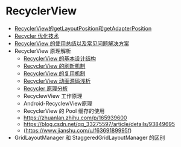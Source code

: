 # RecyclerView

* [RecyclerView的getLayoutPosition和getAdapterPosition](https://github.com/ZhangMiao147/android_learning_notes/blob/master/Android/view/%E5%88%97%E8%A1%A8/RecyclerView/RecyclerView%E7%9A%84getLayoutPosition%E5%92%8CgetAdapterPosition.md)
* [Recycler 优化技术](https://github.com/ZhangMiao147/android_learning_notes/blob/master/Android/view/%E5%88%97%E8%A1%A8/RecyclerView/RecyclewView%E4%BC%98%E5%8C%96%E6%8A%80%E6%9C%AF.md)
* [RecyclerView 的使用总结以及常见问题解决方案](https://github.com/ZhangMiao147/android_learning_notes/blob/master/Android/view/%E5%88%97%E8%A1%A8/RecyclerView/RecyclewView%E7%9A%84%E4%BD%BF%E7%94%A8%E6%80%BB%E7%BB%93%E4%BB%A5%E5%8F%8A%E5%B8%B8%E8%A7%81%E9%97%AE%E9%A2%98%E8%A7%A3%E5%86%B3%E6%96%B9%E6%A1%88.md)
* RecyclerView 原理解析
  * [RecyclerView 的基本设计结构](https://github.com/ZhangMiao147/android_learning_notes/blob/master/Android/view/%E5%88%97%E8%A1%A8/RecyclerView/RecyclewView%E7%9A%84%E5%9F%BA%E6%9C%AC%E8%AE%BE%E8%AE%A1%E7%BB%93%E6%9E%84.md)
  * [RecyclerView 的刷新机制](https://github.com/ZhangMiao147/android_learning_notes/blob/master/Android/view/%E5%88%97%E8%A1%A8/RecyclerView/RecyclewView%E5%88%B7%E6%96%B0%E6%9C%BA%E5%88%B6.md)
  * [RecyclerView 的复用机制](https://github.com/ZhangMiao147/android_learning_notes/blob/master/Android/view/%E5%88%97%E8%A1%A8/RecyclerView/RecyclewView%E5%A4%8D%E7%94%A8%E6%9C%BA%E5%88%B6.md)
  * [RecyclerView 动画源码浅析](https://github.com/ZhangMiao147/android_learning_notes/blob/master/Android/view/%E5%88%97%E8%A1%A8/RecyclerView/RecyclewView%E5%8A%A8%E7%94%BB%E6%BA%90%E7%A0%81%E6%B5%85%E6%9E%90.md)
  * [Recycler 原理分析](https://github.com/ZhangMiao147/android_learning_notes/blob/master/Android/view/%E5%88%97%E8%A1%A8/RecyclerView/RecyclewView%E5%8E%9F%E7%90%86%E5%88%86%E6%9E%90.md)
  * RecyclewView 工作原理
  * Android-RecyclewView原理
  * RecyclerView 的 Pool 缓存的使用
  * https://zhuanlan.zhihu.com/p/165939600
  * https://blog.csdn.net/qq_33275597/article/details/93849695
  * (https://www.jianshu.com/u/f6369189995f)
* GridLayoutManager 和 StaggeredGridLayoutManager 的区别 

